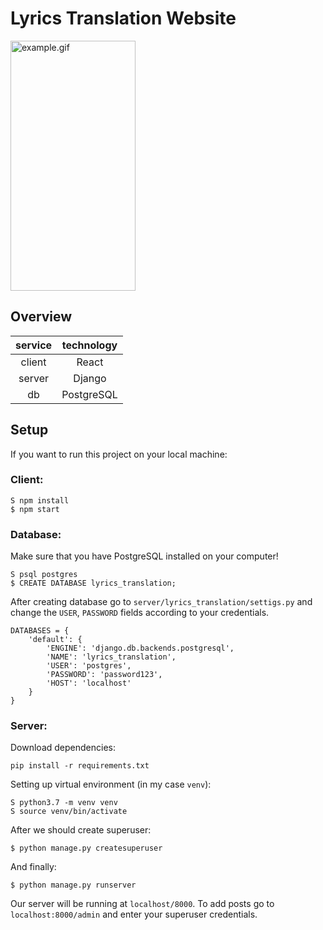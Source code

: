 # Lyrics Translation Website

<img src="https://github.com/george-mix/lyrics_translation/blob/master/example.gif?raw=true" alt="example.gif" width="200" height="400"  >

## Overview

  | service    | technology |
  |:--------:|:-------:|
  | client | React |
  | server | Django |
  | db | PostgreSQL |

## Setup

If you want to run this project on your local machine:

### Client: 
```
S npm install
$ npm start
```
### Database:
Make sure that you have PostgreSQL installed on your computer!
```
S psql postgres
$ CREATE DATABASE lyrics_translation;
```

After creating database go to `server/lyrics_translation/settigs.py` and change the  `USER`, `PASSWORD` fields according to your credentials.

```
DATABASES = {
    'default': {
        'ENGINE': 'django.db.backends.postgresql',
        'NAME': 'lyrics_translation',
        'USER': 'postgres',
        'PASSWORD': 'password123',
        'HOST': 'localhost'
    }
}
```


### Server:
Download dependencies:

```
pip install -r requirements.txt
```
Setting up virtual environment (in my case `venv`):
```
S python3.7 -m venv venv
S source venv/bin/activate
```
After we should create superuser:
```
$ python manage.py createsuperuser
```
And finally: 
```
$ python manage.py runserver
```
Our server will be running at `localhost/8000`.
To add posts go to `localhost:8000/admin` and enter your superuser credentials.

